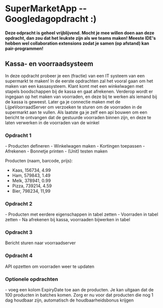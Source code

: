 <h1>SuperMarketApp  -- Googledagopdracht :)</h1>
<h4>Deze odpracht is geheel vrijblijvend. Mocht je mee willen doen aan deze opdracht, dan zou dat het leukste zijn als we teams maken! Meeste IDE's hebben wel collaboration extensions zodat je samen (op afstand) kan pair-programmen!</h4> 

<h2>Kassa- en voorraadsysteem</h2>
In deze opdracht probeer je een (fractie) van een IT systeem van een supermarkt te maken! In de eerste opdrachten zal het vooral gaan om het maken van een kassasysteem. Klant komt met een winkelwagen met stapels boodschappen bij de kassa en gaat afrekenen. Verderop wordt er ingegaan op het maken van voorraden, en deze bij te werken als iemand bij de kassa is geweest. Later ga je connectie maken met de LijpeVoorraadServer om verzoeken te sturen om de voorraden in de supermarkt aan te vullen. Als laatste ga je zelf een api bouwen om een bericht te ontvangen dat de gestuurde voorraden binnen zijn, en deze te laten verwerken in de voorraden van de winkel 

<h3>Opdracht 1</h3>
- Producten defineren
- Winkelwagen maken
- Kortingen toepassen
- Afrekenen
- Bonnetje printen
- (Unit) testen maken

Producten (naam, barcode, prijs):
<ul>
  <li>Kaas, 156734,  4.99</li>
  <li>Ham, 579843, 1.49</li>
  <li>Melk, 378941, 0.99</li>
  <li>Pizza, 739214, 4.59</li>
  <li>Bier, 798234, 11,99</li>
</ul>
  
<h3>Opdracht 2</h3>
- Producten met eerdere eigenschappen in tabel zetten
- Voorraden in tabel zetten
- Na afrekenen bij kassa, voorraaden bijwerken in tabel

<h3>Opdracht 3</h3>
Bericht sturen naar voorraadserver

<h3>Opdracht 4</h3>
API opzetten om voorraden weer te updaten

<h3>Optionele opdrachten</h3>
- voeg een kolom ExpiryDate toe aan de producten. Je kan uitgaan dat de 100 producten in batches komen. Zorg er nu voor dat producten die nog 1 dag houdbaar zijn, automatisch de houdbaarheidsbonus krijgen
